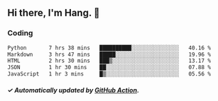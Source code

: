 ## Hi there, I'm Hang. 👋

### Coding

<!--START_SECTION:waka-->

```txt
Python       7 hrs 38 mins   ██████████░░░░░░░░░░░░░░░   40.16 %
Markdown     3 hrs 47 mins   █████░░░░░░░░░░░░░░░░░░░░   19.96 %
HTML         2 hrs 30 mins   ███▒░░░░░░░░░░░░░░░░░░░░░   13.17 %
JSON         1 hr 30 mins    ██░░░░░░░░░░░░░░░░░░░░░░░   07.88 %
JavaScript   1 hr 3 mins     █▒░░░░░░░░░░░░░░░░░░░░░░░   05.56 %
```

<!--END_SECTION:waka-->

##### ✓ Automatically updated by [GitHub Action](https://github.com/huhuhang/huhuhang/actions).
